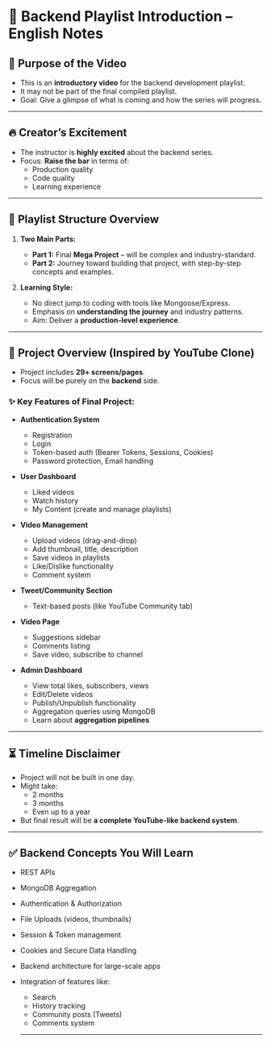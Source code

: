 # 🔧 Backend Playlist Introduction – English Notes

## 🎯 Purpose of the Video

- This is an **introductory video** for the backend development playlist.
- It may not be part of the final compiled playlist.
- Goal: Give a glimpse of what is coming and how the series will progress.

---

## 🔥 Creator’s Excitement

- The instructor is **highly excited** about the backend series.
- Focus: **Raise the bar** in terms of:
  - Production quality
  - Code quality
  - Learning experience

---

## 📌 Playlist Structure Overview

1. **Two Main Parts:**
   - **Part 1:** Final **Mega Project** – will be complex and industry-standard.
   - **Part 2:** Journey toward building that project, with step-by-step concepts and examples.

2. **Learning Style:**
   - No direct jump to coding with tools like Mongoose/Express.
   - Emphasis on **understanding the journey** and industry patterns.
   - Aim: Deliver a **production-level experience**.

---

## 🧠 Project Overview (Inspired by YouTube Clone)

- Project includes **29+ screens/pages**.
- Focus will be purely on the **backend** side.

### ✨ Key Features of Final Project:

- **Authentication System**
  - Registration
  - Login
  - Token-based auth (Bearer Tokens, Sessions, Cookies)
  - Password protection, Email handling

- **User Dashboard**
  - Liked videos
  - Watch history
  - My Content (create and manage playlists)

- **Video Management**
  - Upload videos (drag-and-drop)
  - Add thumbnail, title, description
  - Save videos in playlists
  - Like/Dislike functionality
  - Comment system

- **Tweet/Community Section**
  - Text-based posts (like YouTube Community tab)

- **Video Page**
  - Suggestions sidebar
  - Comments listing
  - Save video, subscribe to channel

- **Admin Dashboard**
  - View total likes, subscribers, views
  - Edit/Delete videos
  - Publish/Unpublish functionality
  - Aggregation queries using MongoDB
  - Learn about **aggregation pipelines**

---

## ⏳ Timeline Disclaimer

- Project will not be built in one day.
- Might take:
  - 2 months
  - 3 months
  - Even up to a year
- But final result will be **a complete YouTube-like backend system**.

---

## ✅ Backend Concepts You Will Learn

- REST APIs
- MongoDB Aggregation
- Authentication & Authorization
- File Uploads (videos, thumbnails)
- Session & Token management
- Cookies and Secure Data Handling
- Backend architecture for large-scale apps
- Integration of features like:
  - Search
  - History tracking
  - Community posts (Tweets)
  - Comments system

  ---
